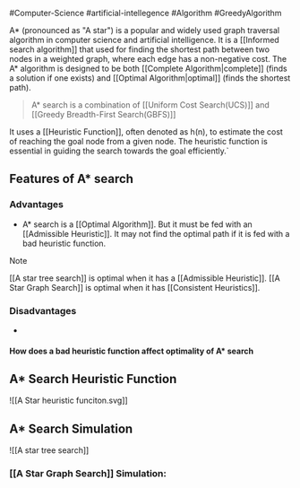 #Computer-Science #artificial-intellegence #Algorithm #GreedyAlgorithm  

A* (pronounced as "A star") is a popular and widely used graph traversal algorithm in computer science and artificial intelligence. It is a [[Informed search algorithm]] that used for finding the shortest path between two nodes in a weighted graph, where each edge has a non-negative cost. The A* algorithm is designed to be both [[Complete Algorithm|complete]] (finds a solution if one exists) and [[Optimal Algorithm|optimal]] (finds the shortest path).
> A* search is a combination of [[Uniform Cost Search(UCS)]] and [[Greedy Breadth-First Search(GBFS)]]

It uses a [[Heuristic Function]], often denoted as h(n), to estimate the cost of reaching the goal node from a given node. The heuristic function is essential in guiding the search towards the goal efficiently.`

## Features of A* search

### Advantages
- A* search is a  [[Optimal Algorithm]]. But it must be fed with an [[Admissible Heuristic]]. It may not find the optimal path if it is fed with a bad heuristic function.
>[!Note]
>[[A star tree search]] is optimal when it has a [[Admissible Heuristic]].
>[[A Star Graph Search]] is optimal when it has [[Consistent Heuristics]].

### Disadvantages
- 
#### How does a bad heuristic function affect optimality of A* search


## A* Search Heuristic Function
![[A Star heuristic funciton.svg]]

## A* Search Simulation
![[A star tree search]]

### [[A Star Graph Search]] Simulation:

